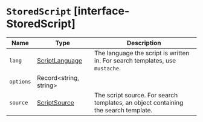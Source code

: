 # `StoredScript` [interface-StoredScript]

| Name | Type | Description |
| - | - | - |
| `lang` | [ScriptLanguage](./ScriptLanguage.md) | The language the script is written in. For search templates, use `mustache`. |
| `options` | Record<string, string> | &nbsp; |
| `source` | [ScriptSource](./ScriptSource.md) | The script source. For search templates, an object containing the search template. |
